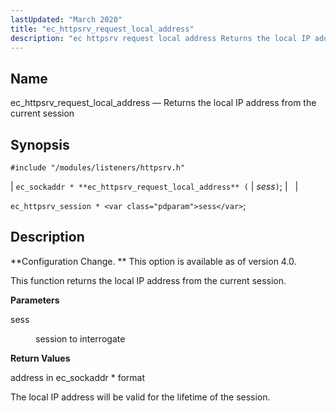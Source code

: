 ```yaml
---
lastUpdated: "March 2020"
title: "ec_httpsrv_request_local_address"
description: "ec httpsrv request local address Returns the local IP address from the current session ec sockaddr ec httpsrv request local address sess ec httpsrv session sess Configuration Change This option is available as of version 4 0 This function returns the local IP address from the current session sess session..."
---
```


<a name="apis.ec_httpsrv_request_local_address"></a> 
## Name

ec_httpsrv_request_local_address — Returns the local IP address from the current session

## Synopsis

`#include "/modules/listeners/httpsrv.h"`

| `ec_sockaddr * **ec_httpsrv_request_local_address** (` | <var class="pdparam">sess</var>`)`; |   |

`ec_httpsrv_session * <var class="pdparam">sess</var>`;<a name="idp7234656"></a> 
## Description

**Configuration Change. ** This option is available as of version 4.0.

This function returns the local IP address from the current session.

**<a name="idp7237568"></a> Parameters**

<dl class="variablelist">

<dt>sess</dt>

<dd>

session to interrogate

</dd>

</dl>

**<a name="idp7240304"></a> Return Values**

address in ec_sockaddr * format

The local IP address will be valid for the lifetime of the session.